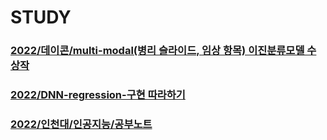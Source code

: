 # STUDY

### [2022/데이콘/multi-modal(병리 슬라이드, 임상 항목) 이진분류모델 수상작](https://github.com/leeminjae007/STUDY/blob/main/multi-modal(%EB%B3%91%EB%A6%AC%20%EC%8A%AC%EB%9D%BC%EC%9D%B4%EB%93%9C%2C%20%EC%9E%84%EC%83%81%20%ED%95%AD%EB%AA%A9)%20%EC%9D%B4%EC%A7%84%EB%B6%84%EB%A5%98%EB%AA%A8%EB%8D%B8%20%EC%88%98%EC%83%81%EC%9E%91%20%EA%B3%B5%EB%B6%80%EC%9A%A9.ipynb)

### [2022/DNN-regression-구현 따라하기](https://github.com/leeminjae007/STUDY/blob/main/DNN-regression-study.ipynb)

### [2022/인천대/인공지능/공부노트](https://github.com/leeminjae007/STUDY/blob/main/2022%20Artificial%20Intelligence%20NoteBook.ipynb)
